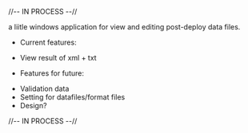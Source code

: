 //-- IN PROCESS --//

a liitle windows application for view and editing post-deploy data files.

* Current features:
- View result of xml + txt


* Features for future:
- Validation data
- Setting for datafiles/format files
- Design?


//-- IN PROCESS --//
